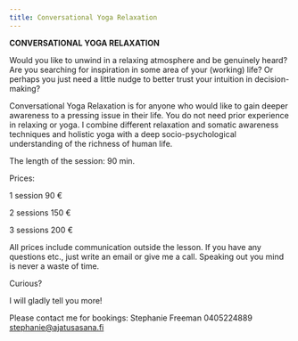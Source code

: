 ```yaml
---
title: Conversational Yoga Relaxation
---
```


**CONVERSATIONAL YOGA RELAXATION**

Would you like to unwind in a relaxing atmosphere and be genuinely heard?  Are you searching for inspiration in some area of your (working) life?  Or perhaps you just need a little nudge to better trust your intuition in decision-making? 

Conversational Yoga Relaxation is for anyone who would like to gain deeper awareness to a pressing issue in their life. You do not need prior experience in relaxing or yoga. I combine different relaxation and somatic awareness techniques and holistic yoga with a deep socio-psychological understanding of the richness of human life.


The length of the session: 90 min.


Prices:

1 session 90 €

2 sessions 150 €

3 sessions 200 €

All prices include communication outside the lesson. If you have any questions etc., just write an email or give me a call. Speaking out you mind is never a waste of time.

Curious?

I will gladly tell you more!

Please contact me for bookings: 
Stephanie Freeman
0405224889 
stephanie@ajatusasana.fi
